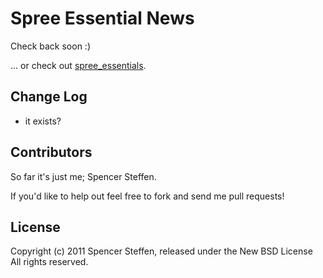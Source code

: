 Spree Essential News
====================

Check back soon :)

... or check out [spree_essentials](https://github.com/citrus/spree_essentials).




Change Log
----------

* it exists?


Contributors
------------

So far it's just me; Spencer Steffen. 

If you'd like to help out feel free to fork and send me pull requests!


License
-------

Copyright (c) 2011 Spencer Steffen, released under the New BSD License All rights reserved.